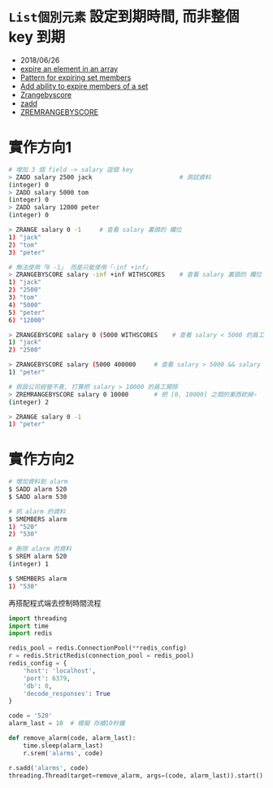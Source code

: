 
# `List個別元素` 設定到期時間, 而非整個 key 到期

- 2018/06/26
- [expire an element in an array](https://stackoverflow.com/questions/7577923/redis-possible-to-expire-an-element-in-an-array-or-sorted-set)
- [Pattern for expiring set members](https://groups.google.com/forum/#!topic/redis-db/rXXMCLNkNSs)
- [Add ability to expire members of a set](https://github.com/antirez/redis/issues/135)
- [Zrangebyscore](http://www.runoob.com/redis/sorted-sets-zrangebyscore.html)
- [zadd](https://redis.io/commands/zadd)
- [ZREMRANGEBYSCORE](http://redisdoc.com/sorted_set/zremrangebyscore.html)


# 實作方向1

```sh
# 增加 3 個 field -> salary 這個 key
> ZADD salary 2500 jack                        # 測試資料
(integer) 0
> ZADD salary 5000 tom
(integer) 0
> ZADD salary 12000 peter
(integer) 0

> ZRANGE salary 0 -1     # 查看 salary 裏頭的 欄位
1) "jack"
2) "tom"
3) "peter"

# 無法使用「0 -1」 而是只能使用「-inf +inf」
> ZRANGEBYSCORE salary -inf +inf WITHSCORES    # 查看 salary 裏頭的 欄位 && 值
1) "jack"
2) "2500"
3) "tom"
4) "5000"
5) "peter"
6) "12000"

> ZRANGEBYSCORE salary 0 (5000 WITHSCORES    # 查看 salary < 5000 的員工 && 排序
1) "jack"
2) "2500"

> ZRANGEBYSCORE salary (5000 400000     # 查看 salary > 5000 && salary <= 40000
1) "peter"

# 假設公司經營不善, 打算把 salary > 10000 的員工開除
> ZREMRANGEBYSCORE salary 0 10000       # 把 [0, 10000] 之間的東西砍掉~
(integer) 2

> ZRANGE salary 0 -1
1) "peter"
```


# 實作方向2

```sh
# 增加資料到 alarm
$ SADD alarm 520
$ SADD alarm 530

# 抓 alarm 的資料
$ SMEMBERS alarm
1) "520"
2) "530"

# 刪除 alarm 的資料
$ SREM alarm 520
(integer) 1

$ SMEMBERS alarm
1) "530"
```

再搭配程式端去控制時間流程

```py
import threading
import time
import redis

redis_pool = redis.ConnectionPool(**redis_config)
r = redis.StrictRedis(connection_pool = redis_pool)
redis_config = {
    'host': 'localhost',
    'port': 6379,
    'db': 0,
    'decode_responses': True
}

code = '520'
alarm_last = 10  # 模擬 存續10秒鐘

def remove_alarm(code, alarm_last):
    time.sleep(alarm_last)
    r.srem('alarms', code)

r.sadd('alarms', code)
threading.Thread(target=remove_alarm, args=(code, alarm_last)).start()
```
